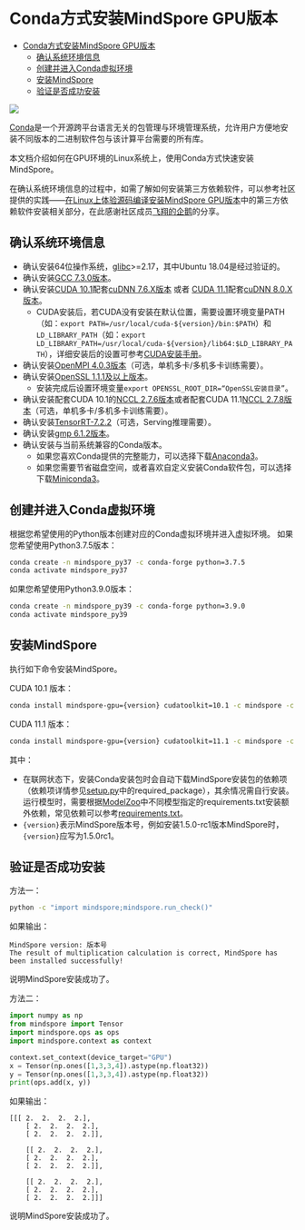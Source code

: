 # Conda方式安装MindSpore GPU版本

<!-- TOC -->

- [Conda方式安装MindSpore GPU版本](#conda方式安装mindspore-gpu版本)
    - [确认系统环境信息](#确认系统环境信息)
    - [创建并进入Conda虚拟环境](#创建并进入conda虚拟环境)
    - [安装MindSpore](#安装mindspore)
    - [验证是否成功安装](#验证是否成功安装)

<!-- /TOC -->

<a href="https://gitee.com/mindspore/docs/blob/r1.5/install/mindspore_gpu_install_conda.md" target="_blank"><img src="https://gitee.com/mindspore/docs/raw/r1.5/resource/_static/logo_source.png"></a>

[Conda](https://docs.conda.io/en/latest/)是一个开源跨平台语言无关的包管理与环境管理系统，允许用户方便地安装不同版本的二进制软件包与该计算平台需要的所有库。

本文档介绍如何在GPU环境的Linux系统上，使用Conda方式快速安装MindSpore。

在确认系统环境信息的过程中，如需了解如何安装第三方依赖软件，可以参考社区提供的实践——[在Linux上体验源码编译安装MindSpore GPU版本](https://www.mindspore.cn/news/newschildren?id=401)中的第三方依赖软件安装相关部分，在此感谢社区成员[飞翔的企鹅](https://gitee.com/zhang_yi2020)的分享。

## 确认系统环境信息

- 确认安装64位操作系统，[glibc](https://www.gnu.org/software/libc/)>=2.17，其中Ubuntu 18.04是经过验证的。
- 确认安装[GCC 7.3.0版本](http://ftp.gnu.org/gnu/gcc/gcc-7.3.0/gcc-7.3.0.tar.gz)。
- 确认安装[CUDA 10.1](https://developer.nvidia.com/cuda-10.1-download-archive-base)配套[cuDNN 7.6.X版本](https://developer.nvidia.com/rdp/cudnn-archive) 或者 [CUDA 11.1](https://developer.nvidia.com/cuda-11.1.0-download-archive)配套[cuDNN 8.0.X版本](https://developer.nvidia.com/rdp/cudnn-archive)。
    - CUDA安装后，若CUDA没有安装在默认位置，需要设置环境变量PATH（如：`export PATH=/usr/local/cuda-${version}/bin:$PATH`）和`LD_LIBRARY_PATH`（如：`export LD_LIBRARY_PATH=/usr/local/cuda-${version}/lib64:$LD_LIBRARY_PATH`），详细安装后的设置可参考[CUDA安装手册](https://docs.nvidia.com/cuda/cuda-installation-guide-linux/index.html#post-installation-actions)。
- 确认安装[OpenMPI 4.0.3版本](https://www.open-mpi.org/faq/?category=building#easy-build)（可选，单机多卡/多机多卡训练需要）。
- 确认安装[OpenSSL 1.1.1及以上版本](https://github.com/openssl/openssl.git)。
    - 安装完成后设置环境变量`export OPENSSL_ROOT_DIR=“OpenSSL安装目录”`。
- 确认安装配套CUDA 10.1的[NCCL 2.7.6版本](https://docs.nvidia.com/deeplearning/sdk/nccl-install-guide/index.html#debian)或者配套CUDA 11.1[NCCL 2.7.8版本](https://docs.nvidia.com/deeplearning/sdk/nccl-install-guide/index.html#debian)（可选，单机多卡/多机多卡训练需要）。
- 确认安装[TensorRT-7.2.2](https://developer.nvidia.com/nvidia-tensorrt-download)（可选，Serving推理需要）。
- 确认安装[gmp 6.1.2版本](https://gmplib.org/download/gmp/gmp-6.1.2.tar.xz)。
- 确认安装与当前系统兼容的Conda版本。
    - 如果您喜欢Conda提供的完整能力，可以选择下载[Anaconda3](https://repo.anaconda.com/archive/)。
    - 如果您需要节省磁盘空间，或者喜欢自定义安装Conda软件包，可以选择下载[Miniconda3](https://repo.anaconda.com/miniconda/)。

## 创建并进入Conda虚拟环境

根据您希望使用的Python版本创建对应的Conda虚拟环境并进入虚拟环境。
如果您希望使用Python3.7.5版本：

```bash
conda create -n mindspore_py37 -c conda-forge python=3.7.5
conda activate mindspore_py37
```

如果您希望使用Python3.9.0版本：

```bash
conda create -n mindspore_py39 -c conda-forge python=3.9.0
conda activate mindspore_py39
```

## 安装MindSpore

执行如下命令安装MindSpore。

CUDA 10.1 版本：

```bash
conda install mindspore-gpu={version} cudatoolkit=10.1 -c mindspore -c conda-forge
```

CUDA 11.1 版本：

```bash
conda install mindspore-gpu={version} cudatoolkit=11.1 -c mindspore -c conda-forge
```

其中：

- 在联网状态下，安装Conda安装包时会自动下载MindSpore安装包的依赖项（依赖项详情参见[setup.py](https://gitee.com/mindspore/mindspore/blob/r1.5/setup.py)中的required_package），其余情况需自行安装。运行模型时，需要根据[ModelZoo](https://gitee.com/mindspore/models/tree/r1.5/)中不同模型指定的requirements.txt安装额外依赖，常见依赖可以参考[requirements.txt](https://gitee.com/mindspore/mindspore/blob/r1.5/requirements.txt)。
- `{version}`表示MindSpore版本号，例如安装1.5.0-rc1版本MindSpore时，`{version}`应写为1.5.0rc1。

## 验证是否成功安装

方法一：

```bash
python -c "import mindspore;mindspore.run_check()"
```

如果输出：

```text
MindSpore version: 版本号
The result of multiplication calculation is correct, MindSpore has been installed successfully!
```

说明MindSpore安装成功了。

方法二：

```python
import numpy as np
from mindspore import Tensor
import mindspore.ops as ops
import mindspore.context as context

context.set_context(device_target="GPU")
x = Tensor(np.ones([1,3,3,4]).astype(np.float32))
y = Tensor(np.ones([1,3,3,4]).astype(np.float32))
print(ops.add(x, y))
```

如果输出：

```text
[[[ 2.  2.  2.  2.],
    [ 2.  2.  2.  2.],
    [ 2.  2.  2.  2.]],

    [[ 2.  2.  2.  2.],
    [ 2.  2.  2.  2.],
    [ 2.  2.  2.  2.]],

    [[ 2.  2.  2.  2.],
    [ 2.  2.  2.  2.],
    [ 2.  2.  2.  2.]]]
```

说明MindSpore安装成功了。
